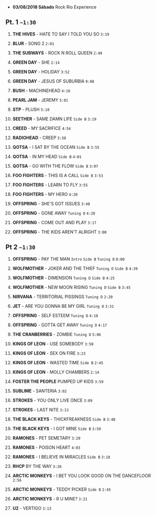 * **03/08/2018 Sábado** Rock Rio Experience

## Pt. 1 `~1:30`

1. **THE HIVES** - HATE TO SAY I TOLD YOU SO `3:19`
1. **BLUR** - SONG 2 `2:01`
1. **THE SUBWAYS** - ROCK N ROLL QUEEN `2:49`

1. **GREEN DAY** - SHE `2:14`
1. **GREEN DAY** - HOLIDAY `3:52`
1. **GREEN DAY** - JESUS OF SUBURBIA `9:08`

1. **BUSH** - MACHINEHEAD `4:16`
1. **PEARL JAM** - JEREMY `5:01`
1. **STP** - PLUSH `5:10`
1. **SEETHER** - SAME DAMN LIFE `Side B` `3:19`
1. **CREED** - MY SACRIFICE `4:54`
1. **RADIOHEAD** - CREEP `3:58`

1. **QOTSA** - I SAT BY THE OCEAN `Side B` `3:55`
1. **QOTSA** - IN MY HEAD `Side B` `4:01`
1. **QOTSA** - GO WITH THE FLOW `Side B` `3:07`

1. **FOO FIGHTERS** - THIS IS A CALL `Side B` `3:53`
1. **FOO FIGHTERS** - LEARN TO FLY `3:55`
1. **FOO FIGHTERS** - MY HERO `4:20`

1. **OFFSPRING** - SHE'S GOT ISSUES `3:48`
1. **OFFSPRING** - GONE AWAY `Tuning D` `4:28`
1. **OFFSPRING** - COME OUT AND PLAY `3:17`
1. **OFFSPRING** - THE KIDS AREN'T ALRIGHT `3:00`

## Pt 2 `~1:30`

1. **OFFSPRING** - PAY THE MAN `Intro` `Side B` `Tuning D` `8:00`

1. **WOLFMOTHER** - JOKER AND THE THIEF `Tuning D` `Side B` `4:39`
1. **WOLFMOTHER** - DIMENSION `Tuning D` `Side B` `4:25`
1. **WOLFMOTHER** - NEW MOON RISING `Tuning D` `Side B` `3:45`

1. **NIRVANA** - TERRITORIAL PISSINGS `Tuning D` `2:20`
1. **JET** - ARE YOU GONNA BE MY GIRL `Tuning D` `3:31`

1. **OFFSPRING** - SELF ESTEEM `Tuning D` `4:10`
1. **OFFSPRING** - GOTTA GET AWAY `Tuning D` `4:17`

1. **THE CRANBERRIES** - ZOMBIE `Tuning D` `5:06`

1. **KINGS OF LEON** - USE SOMEBODY `3:50`
1. **KINGS OF LEON** - SEX ON FIRE `3:23`
1. **KINGS OF LEON** - WASTED TIME `Side B` `2:45`
1. **KINGS OF LEON** - MOLLY CHAMBERS `2:14`

1. **FOSTER THE PEOPLE** PUMPED UP KIDS `3:59`

1. **SUBLIME** - SANTERIA `3:02`

1. **STROKES** - YOU ONLY LIVE ONCE `3:09`
1. **STROKES** - LAST NITE `3:13` 

1. **THE BLACK KEYS** - THICKFREAKNESS `Side B` `3:48`
1. **THE BLACK KEYS** - I GOT MINE `Side B` `3:59`

1. **RAMONES** - PET SEMETARY `3:29`
1. **RAMONES** - POISON HEART `4:03`
1. **RAMONES** - I BELIEVE IN MIRACLES `Side B` `3:18`

1. **RHCP** BY THE WAY `3:36`

1. **ARCTIC MONKEYS** - I BET YOU LOOK GOOD ON THE DANCEFLOOR `2:56`
1. **ARCTIC MONKEYS** - TEDDY PICKER `Side B` `2:45`
1. **ARCTIC MONKEYS** - R U MINE? `3:21`

1. **U2** - VERTIGO `3:13`
